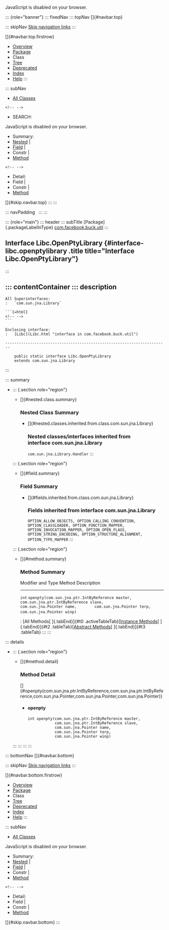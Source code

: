 <div>

JavaScript is disabled on your browser.

</div>

::: {role="banner"}
::: fixedNav
::: topNav
[]{#navbar.top}

::: skipNav
[Skip navigation links](#skip.navbar.top "Skip navigation links")
:::

[]{#navbar.top.firstrow}

-   [Overview](../../../../index.html)
-   [Package](package-summary.html)
-   Class
-   [Tree](package-tree.html)
-   [Deprecated](../../../../deprecated-list.html)
-   [Index](../../../../index-all.html)
-   [Help](../../../../help-doc.html)
:::

::: subNav
-   [All Classes](../../../../allclasses.html)

```{=html}
<!-- -->
```
-   SEARCH:

<div>

<div>

JavaScript is disabled on your browser.

</div>

</div>

<div>

-   Summary: 
-   [Nested](#nested.class.summary) \| 
-   [Field](#field.summary) \| 
-   Constr \| 
-   [Method](#method.summary)

```{=html}
<!-- -->
```
-   Detail: 
-   Field \| 
-   Constr \| 
-   [Method](#method.detail)

</div>

[]{#skip.navbar.top}
:::
:::

::: navPadding
 
:::
:::

::: {role="main"}
::: header
::: subTitle
[Package]{.packageLabelInType} [com.facebook.buck.util](package-summary.html)
:::

## Interface Libc.OpenPtyLibrary {#interface-libc.openptylibrary .title title="Interface Libc.OpenPtyLibrary"}
:::

::: contentContainer
::: description
-   

    All Superinterfaces:
    :   `com.sun.jna.Library`

    ```{=html}
    <!-- -->
    ```

    Enclosing interface:
    :   [Libc](Libc.html "interface in com.facebook.buck.util")

    ------------------------------------------------------------------------

        public static interface Libc.OpenPtyLibrary
        extends com.sun.jna.Library
:::

::: summary
-   ::: {.section role="region"}
    -   []{#nested.class.summary}

        ### Nested Class Summary

        -   []{#nested.classes.inherited.from.class.com.sun.jna.Library}

            ### Nested classes/interfaces inherited from interface com.sun.jna.Library

            `com.sun.jna.Library.Handler`
    :::

    ::: {.section role="region"}
    -   []{#field.summary}

        ### Field Summary

        -   []{#fields.inherited.from.class.com.sun.jna.Library}

            ### Fields inherited from interface com.sun.jna.Library

            `OPTION_ALLOW_OBJECTS, OPTION_CALLING_CONVENTION, OPTION_CLASSLOADER, OPTION_FUNCTION_MAPPER, OPTION_INVOCATION_MAPPER, OPTION_OPEN_FLAGS, OPTION_STRING_ENCODING, OPTION_STRUCTURE_ALIGNMENT, OPTION_TYPE_MAPPER`
    :::

    ::: {.section role="region"}
    -   []{#method.summary}

        ### Method Summary

          Modifier and Type   Method                                                                                                                                                                                             Description
          ------------------- -------------------------------------------------------------------------------------------------------------------------------------------------------------------------------------------------- -------------
          `int`               `openpty​(com.sun.jna.ptr.IntByReference master,        com.sun.jna.ptr.IntByReference slave,        com.sun.jna.Pointer name,        com.sun.jna.Pointer terp,        com.sun.jna.Pointer winp)`    

          : [All Methods[ ]{.tabEnd}]{#t0 .activeTableTab}[[Instance
          Methods](javascript:show(2);)[ ]{.tabEnd}]{#t2
          .tableTab}[[Abstract
          Methods](javascript:show(4);)[ ]{.tabEnd}]{#t3 .tableTab}
    :::
:::

::: details
-   ::: {.section role="region"}
    -   []{#method.detail}

        ### Method Detail

        []{#openpty(com.sun.jna.ptr.IntByReference,com.sun.jna.ptr.IntByReference,com.sun.jna.Pointer,com.sun.jna.Pointer,com.sun.jna.Pointer)}

        -   #### openpty

            ``` methodSignature
            int openpty​(com.sun.jna.ptr.IntByReference master,
                        com.sun.jna.ptr.IntByReference slave,
                        com.sun.jna.Pointer name,
                        com.sun.jna.Pointer terp,
                        com.sun.jna.Pointer winp)
            ```
    :::
:::
:::
:::

::: bottomNav
[]{#navbar.bottom}

::: skipNav
[Skip navigation links](#skip.navbar.bottom "Skip navigation links")
:::

[]{#navbar.bottom.firstrow}

-   [Overview](../../../../index.html)
-   [Package](package-summary.html)
-   Class
-   [Tree](package-tree.html)
-   [Deprecated](../../../../deprecated-list.html)
-   [Index](../../../../index-all.html)
-   [Help](../../../../help-doc.html)
:::

::: subNav
-   [All Classes](../../../../allclasses.html)

<div>

<div>

JavaScript is disabled on your browser.

</div>

</div>

<div>

-   Summary: 
-   [Nested](#nested.class.summary) \| 
-   [Field](#field.summary) \| 
-   Constr \| 
-   [Method](#method.summary)

```{=html}
<!-- -->
```
-   Detail: 
-   Field \| 
-   Constr \| 
-   [Method](#method.detail)

</div>

[]{#skip.navbar.bottom}
:::
